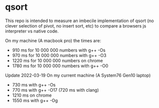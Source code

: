 # qsort
This repo is intended to measure an imbecile implementation of qsort (no clever selection of pivot, no insert sort, etc) to compare a browsers js interpreter vs native code.

On my machine (A macbook pro) the times are:
* 910 ms for 10 000 000 numbers with g++ -Os
* 970 ms for 10 000 000 numbers with g++ -O3
* 1220 ms for 10 000 000 numbers on chrome
* 1780 ms for 10 000 000 numbers with g++ -O0

Update 2022-03-19
On my current machine (A System76 Gen10 laptop)
* 730 ms with g++ -Os
* 770 ms with g++ -O17 (720 ms with clang)
* 1210 ms on chrome
* 1550 ms with g++ -Og
